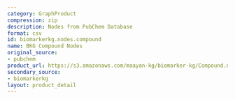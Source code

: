 ```yaml
---
category: GraphProduct
compression: zip
description: Nodes from PubChem Database
format: csv
id: biomarkerkg.nodes.compound
name: BKG Compound Nodes
original_source:
- pubchem
product_url: https://s3.amazonaws.com/maayan-kg/biomarker-kg/Compound.nodes.zip
secondary_source:
- biomarkerkg
layout: product_detail
---
```

